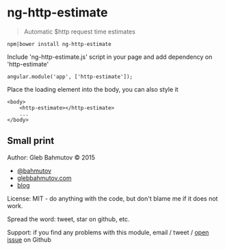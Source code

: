 # ng-http-estimate

> Automatic $http request time estimates

    npm|bower install ng-http-estimate

Include 'ng-http-estimate.js' script in your page and add dependency on 'http-estimate'

    angular.module('app', ['http-estimate']);

Place the loading element into the body, you can also style it

    <body>
        <http-estimate></http-estimate>
        ...
    </body>



## Small print

Author: Gleb Bahmutov &copy; 2015

* [@bahmutov](https://twitter.com/bahmutov)
* [glebbahmutov.com](http://glebbahmutov.com)
* [blog](http://glebbahmutov.com/blog)

License: MIT - do anything with the code, but don't blame me if it does not work.

Spread the word: tweet, star on github, etc.

Support: if you find any problems with this module, email / tweet /
[open issue](https://github.com/bahmutov/ng-http-esimate/issues) on Github
